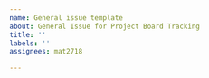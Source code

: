 ```yaml
---
name: General issue template
about: General Issue for Project Board Tracking
title: ''
labels: ''
assignees: mat2718

---
```



